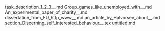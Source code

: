 task_description_1_2_3__.md
Group_games_like_unemployed_with__.md
An_experimental_paper_of_charity__.md
dissertation_from_FU_http_www__.md
an_article_by_Halvorsen_about__.md
section_Discerning_self_interested_behaviour__.tex
untitled.md
